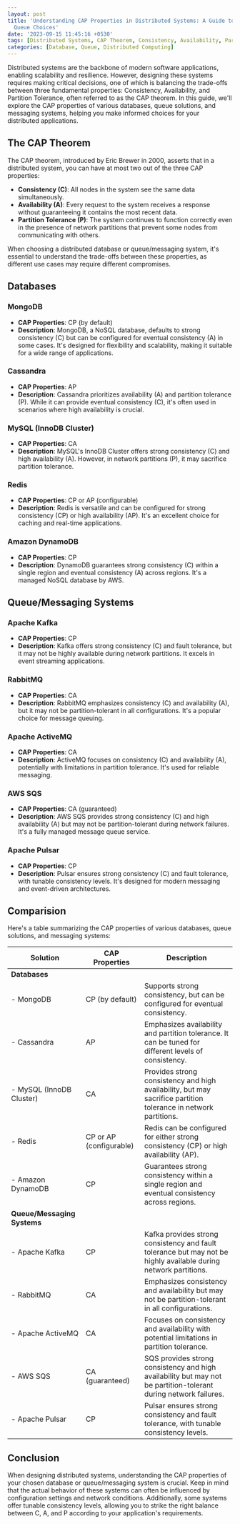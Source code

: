 ```yaml
---
layout: post
title: 'Understanding CAP Properties in Distributed Systems: A Guide to Database and
  Queue Choices'
date: '2023-09-15 11:45:16 +0530'
tags: [Distributed Systems, CAP Theorem, Consistency, Availability, Partition Tolerance]
categories: [Database, Queue, Distributed Computing]
---
```


Distributed systems are the backbone of modern software applications, enabling scalability and resilience. However, designing these systems requires making critical decisions, one of which is balancing the trade-offs between three fundamental properties: Consistency, Availability, and Partition Tolerance, often referred to as the CAP theorem. In this guide, we'll explore the CAP properties of various databases, queue solutions, and messaging systems, helping you make informed choices for your distributed applications.

## The CAP Theorem

The CAP theorem, introduced by Eric Brewer in 2000, asserts that in a distributed system, you can have at most two out of the three CAP properties:

- **Consistency (C)**: All nodes in the system see the same data simultaneously.
- **Availability (A)**: Every request to the system receives a response without guaranteeing it contains the most recent data.
- **Partition Tolerance (P)**: The system continues to function correctly even in the presence of network partitions that prevent some nodes from communicating with others.

When choosing a distributed database or queue/messaging system, it's essential to understand the trade-offs between these properties, as different use cases may require different compromises.

## Databases

### MongoDB

- **CAP Properties**: CP (by default)
- **Description**: MongoDB, a NoSQL database, defaults to strong consistency (C) but can be configured for eventual consistency (A) in some cases. It's designed for flexibility and scalability, making it suitable for a wide range of applications.

### Cassandra

- **CAP Properties**: AP
- **Description**: Cassandra prioritizes availability (A) and partition tolerance (P). While it can provide eventual consistency (C), it's often used in scenarios where high availability is crucial.

### MySQL (InnoDB Cluster)

- **CAP Properties**: CA
- **Description**: MySQL's InnoDB Cluster offers strong consistency (C) and high availability (A). However, in network partitions (P), it may sacrifice partition tolerance.

### Redis

- **CAP Properties**: CP or AP (configurable)
- **Description**: Redis is versatile and can be configured for strong consistency (CP) or high availability (AP). It's an excellent choice for caching and real-time applications.

### Amazon DynamoDB

- **CAP Properties**: CP
- **Description**: DynamoDB guarantees strong consistency (C) within a single region and eventual consistency (A) across regions. It's a managed NoSQL database by AWS.

## Queue/Messaging Systems

### Apache Kafka

- **CAP Properties**: CP
- **Description**: Kafka offers strong consistency (C) and fault tolerance, but it may not be highly available during network partitions. It excels in event streaming applications.

### RabbitMQ

- **CAP Properties**: CA
- **Description**: RabbitMQ emphasizes consistency (C) and availability (A), but it may not be partition-tolerant in all configurations. It's a popular choice for message queuing.

### Apache ActiveMQ

- **CAP Properties**: CA
- **Description**: ActiveMQ focuses on consistency (C) and availability (A), potentially with limitations in partition tolerance. It's used for reliable messaging.

### AWS SQS

- **CAP Properties**: CA (guaranteed)
- **Description**: AWS SQS provides strong consistency (C) and high availability (A) but may not be partition-tolerant during network failures. It's a fully managed message queue service.

### Apache Pulsar

- **CAP Properties**: CP
- **Description**: Pulsar ensures strong consistency (C) and fault tolerance, with tunable consistency levels. It's designed for modern messaging and event-driven architectures.

## Comparision

Here's a table summarizing the CAP properties of various databases, queue solutions, and messaging systems:

| Solution                   | CAP Properties        | Description                               |
|----------------------------|-----------------------|-------------------------------------------|
| **Databases**              |                       |                                           |
| - MongoDB                  | CP (by default)       | Supports strong consistency, but can be configured for eventual consistency. |
| - Cassandra                | AP                    | Emphasizes availability and partition tolerance. It can be tuned for different levels of consistency. |
| - MySQL (InnoDB Cluster)   | CA                    | Provides strong consistency and high availability, but may sacrifice partition tolerance in network partitions. |
| - Redis                    | CP or AP (configurable)| Redis can be configured for either strong consistency (CP) or high availability (AP). |
| - Amazon DynamoDB          | CP                    | Guarantees strong consistency within a single region and eventual consistency across regions. |
| **Queue/Messaging Systems**|                       |                                           |
| - Apache Kafka             | CP                    | Kafka provides strong consistency and fault tolerance but may not be highly available during network partitions. |
| - RabbitMQ                 | CA                    | Emphasizes consistency and availability but may not be partition-tolerant in all configurations. |
| - Apache ActiveMQ          | CA                    | Focuses on consistency and availability with potential limitations in partition tolerance. |
| - AWS SQS                  | CA (guaranteed)       | SQS provides strong consistency and high availability but may not be partition-tolerant during network failures. |
| - Apache Pulsar            | CP                    | Pulsar ensures strong consistency and fault tolerance, with tunable consistency levels. |

## Conclusion

When designing distributed systems, understanding the CAP properties of your chosen database or queue/messaging system is crucial. Keep in mind that the actual behavior of these systems can often be influenced by configuration settings and network conditions. Additionally, some systems offer tunable consistency levels, allowing you to strike the right balance between C, A, and P according to your application's requirements.